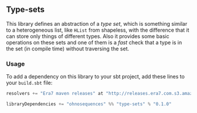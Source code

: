 ## Type-sets

This library defines an abstraction of a _type set_, which is something similar to a heterogeneous
list, like `HList` from shapeless, with the difference that it can store only things of different
types. Also it provides some basic operations on these sets and one of them is a _fast_ check that a
type is in the set (in compile time) without traversing the set.

### Usage

To add a dependency on this library to your sbt project, add these lines to your `build.sbt` file:

```scala
resolvers += "Era7 maven releases" at "http://releases.era7.com.s3.amazonaws.com"

libraryDependencies += "ohnosequences" %% "type-sets" % "0.1.0"
```
